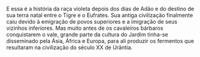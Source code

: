 ﻿E essa é a história da raça violeta depois dos dias de Adão e do destino de sua terra natal entre o Tigre e o Eufrates. Sua antiga civilização finalmente caiu devido à emigração de povos superiores e a imigração de seus vizinhos inferiores. Mas muito antes de os cavaleiros bárbaros conquistarem o vale, grande parte da cultura do Jardim tinha-se disseminado pela Ásia, África e Europa, para ali produzir os fermentos que resultaram na civilização do século XX de Urântia.